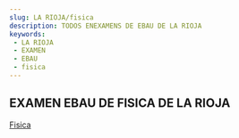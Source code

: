 ```yaml
---
slug: LA RIOJA/fisica
description: TODOS ENEXAMENS DE EBAU DE LA RIOJA
keywords:
 - LA RIOJA
 - EXAMEN
 - EBAU
 - fisica
---
```

## EXAMEN EBAU DE FISICA DE LA RIOJA
[Fisica](https://drive.google.com/drive/folders/1fc4COHP9G8uFpAHVmYuSUF5HGGmtaydR?usp=sharing)